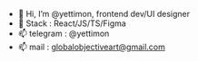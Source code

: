 - 👋 Hi, I’m @yettimon, frontend dev/UI designer
- 👀 Stack : React/JS/TS/Figma
- 📫 telegram : @yettimon
- 📫 mail : globalobjectiveart@gmail.com
